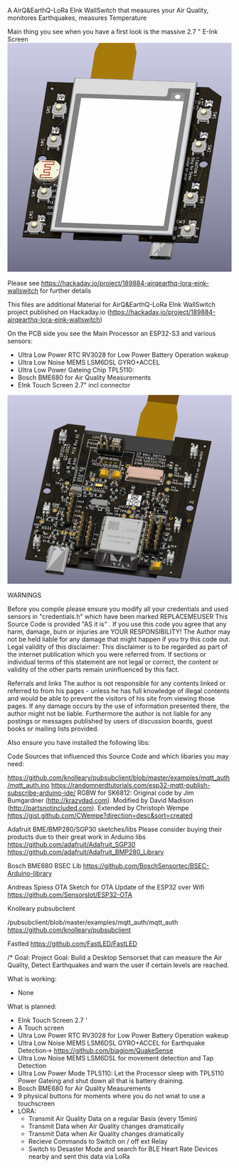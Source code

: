 A AirQ&EarthQ-LoRa EInk WallSwitch that measures your Air Quality, monitores Earthquakes, measures Temperature

Main thing you see when you have a first look is the massive 2.7 " E-Ink Screen
<img src="Hardware/S3-27-epaper-touch-pro/schematics/LDREINK.png" alt="Customer VIEW of PCB of WifiWallSwitch" title="WiFiWallSwitch Customer side">

Please see https://hackaday.io/project/189884-airqearthq-lora-eink-wallswitch for further details

This files are additional Material for AirQ&EarthQ-LoRa EInk WallSwitch project published on Hackaday.io (https://hackaday.io/project/189884-airqearthq-lora-eink-wallswitch)

On the PCB side you see the Main Processor an ESP32-S3 and various sensors:
- Ultra Low Power RTC RV3028 for Low Power Battery Operation wakeup
- Ultra Low Noise MEMS LSM6DSL GYRO+ACCEL 
- Ultra Low Power Gateing Chip TPL5110: 
- Bosch BME680 for Air Quality Measurements
- EInk Touch Screen 2.7" incl connector


<img src="Hardware/S3-27-epaper-touch-pro/schematics/TOP.png" alt="TOP PCB View of WifiWallSwitch" title="WiFiWallSwitch Parts side">

WARNINGS

Before you compile please ensure you modify all your credentials and used sensors in "credentials.h" which have been marked REPLACEMEUSER
This Source Code is provided "AS it is" . If you use this code you agree that any harm, damage, burn or injuries are YOUR RESPONSIBILITY! 
The Author may not be held liable for any damage that might happen if you try this code out.
Legal validity of this disclaimer: This disclaimer is to be regarded as part of the internet publication which you were referred from. 
If sections or individual terms of this statement are not legal or correct, the content or validity of the other parts remain uninfluenced by this fact.

Referrals and links The author is not responsible for any contents linked or referred to from his pages - unless he has full knowledge of illegal contents and would be able to prevent the visitors of his site from viewing those pages. If any damage occurs by the use of information presented there, the author might not be liable. Furthermore the author is not liable for any postings or messages published by users of discussion boards, guest books or mailing lists provided.

Also ensure you have installed the following libs:

Code Sources that influenced this Source Code and which libaries you may need:

https://github.com/knolleary/pubsubclient/blob/master/examples/mqtt_auth/mqtt_auth.ino
https://randomnerdtutorials.com/esp32-mqtt-publish-subscribe-arduino-ide/
RGBW for SK6812:
Original code by Jim Bumgardner (http://krazydad.com).
Modified by David Madison (http://partsnotincluded.com).
Extended by Christoph Wempe
https://gist.github.com/CWempe?direction=desc&sort=created

Adafruit BME/BMP280/SGP30 sketches/libs
Please consider buying their products due to their great work in Arduino libs
https://github.com/adafruit/Adafruit_SGP30
https://github.com/adafruit/Adafruit_BMP280_Library

Bosch BME680 BSEC Lib
https://github.com/BoschSensortec/BSEC-Arduino-library

Andreas Spiess
OTA Sketch for OTA Update of the ESP32 over Wifi
https://github.com/SensorsIot/ESP32-OTA

Knolleary pubsubclient

/pubsubclient/blob/master/examples/mqtt_auth/mqtt_auth
https://github.com/knolleary/pubsubclient

Fastled
https://github.com/FastLED/FastLED

/* Goal: Project Goal: Build a Desktop Sensorset that can measure the Air Quality, Detect Earthquakes and warn the user if certain levels are reached.

What is working:
- None

What is planned:
- EInk Touch Screen 2.7 '
- A Touch screen
- Ultra Low Power RTC RV3028 for Low Power Battery Operation wakeup
- Ultra Low Noise MEMS LSM6DSL GYRO+ACCEL for Earthquake Detection-> https://github.com/biagiom/QuakeSense
- Ultra Low Noise MEMS LSM6DSL for movement detection and Tap Detection
- Ultra Low Power Mode TPL5110: Let the Processor sleep with TPL5110 Power Gateing and shut down all that is battery draining.
- Bosch BME680 for Air Quality Measurements
- 9 physical buttons for moments where you do not wnat to use a touchscreen
- LORA:
  - Transmit Air Quality Data on a regular Basis (every 15min)
  - Transmit Data when Air Quality changes dramatically
  - Transmit Data when Air Quality changes dramatically
  - Recieve Commands to Switch on / off ext Relay
  - Switch to Desaster Mode and search for BLE Heart Rate Devices nearby and sent this data via LoRa

